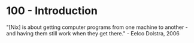 # 100 - Introduction

"[Nix] is about getting computer programs from one machine to another - and having them still work when they get there." - Eelco Dolstra, 2006
